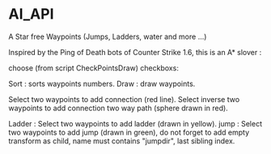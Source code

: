# AI_API
A Star free Waypoints (Jumps, Ladders, water and more ...)

Inspired by the Ping of Death bots of Counter Strike 1.6, this is an A* slover :

choose (from script CheckPointsDraw) checkboxs:

Sort : sorts waypoints numbers.
Draw : draw waypoints.

Select two waypoints to add connection (red line).
Select inverse two waypoints to add connection two way path (sphere drawn in red).

Ladder : Select two waypoints to add ladder (drawn in yellow).
jump : Select two waypoints to add jump (drawn in green), do not forget to add empty transform as child, name must contains "jumpdir", last sibling index.

